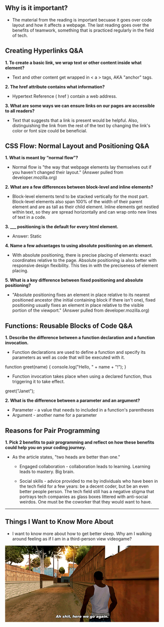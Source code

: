 ## Why is it important?

- The material from the reading is important becuase it goes over code layout and how it affects a webpage. The last reading goes over the benefits of teamwork, something that is practiced regularly in the field of tech.

## Creating Hyperlinks Q&A

<b>1. To create a basic link, we wrap text or other content inside what element?</b>

- Text and other content get wrapped in < a > tags, AKA "anchor" tags.

<b>2. The href attribute contains what information?</b>

- Hypertext Reference ( href ) contain a web address. 

<b>3. What are some ways we can ensure links on our pages are accessible to all readers?</b>

- Text that suggests that a link is present would be helpful. Also, distinguishing the link from the rest of the text by changing the link's color or font size could be beneficial.

## CSS Flow: Normal Layout and Positioning Q&A

<b>1. What is meant by “normal flow”?</b>

- Normal flow is "the way that webpage elements lay themselves out if you haven't changed their layout." (Answer pulled from developer.mozilla.org)

<b>2. What are a few differences between block-level and inline elements?</b>

- Block-level elements tend to be stacked vertically for the most part. Block-level elements also span 100% of the width of their parent element and are as tall as their child element. Inline elements get nestled within text, so they are spread horizontally and can wrap onto new lines of text in a code.

<b>3. ___ positioning is the default for every html element.</b>

- Answer: Static

<b>4. Name a few advantages to using absolute positioning on an element.</b>

- With absolute positioning, there is precise placing of elements: exact coordinates relative to the page. Absolute positioning ia also better with responsive design flexibility. This ties in with the preciseness of element placing.

<b>5. What is a key difference between fixed positioning and absolute positioning?</b>

- "Absolute positioning fixes an element in place relative to its nearest positioned ancestor (the initial containing block if there isn't one), fixed positioning usually fixes an element in place relative to the visible portion of the viewport." (Answer pulled from developer.mozilla.org)

## Functions: Reusable Blocks of Code Q&A

<b>1. Describe the difference between a function declaration and a function invocation.</b>

- Function declarations are used to define a function and specify its parameters as well as code that will be executed with it.

function greet(name) {
  console.log("Hello, " + name + "!");
}

- Function invocation takes place when using a declared function, thus triggering it to take effect.

greet("Janet");


<b>2. What is the difference between a parameter and an argument?</b>

- Parameter - a value that needs to included in a function's parentheses
- Argument - another name for a parameter

## Reasons for Pair Programming

<b>1. Pick 2 benefits to pair programming and reflect on how these benefits could help you on your coding journey.</b>

- As the article states, "two heads are better than one."

    - Engaged collaboration - collaboration leads to learning. Learning leads to mastery. Big brain.

    - Social skills - advice provided to me by individuals who have been in the tech field for a few years: be a decent coder, but be an even better people person. The tech field still has a negative stigma that portrays tech companies as glass boxes littered with anti-social weirdos. One must be the coworker that they would want to have.

__________

## Things I Want to Know More About

- I want to know more about how to get better sleep. Why am I walking around feeling as if I am in a third-person view videogame?

![CJ](tumblr_09ed431b1d98521b347507c46c30ee0b_22cd1fe8_540.gif)